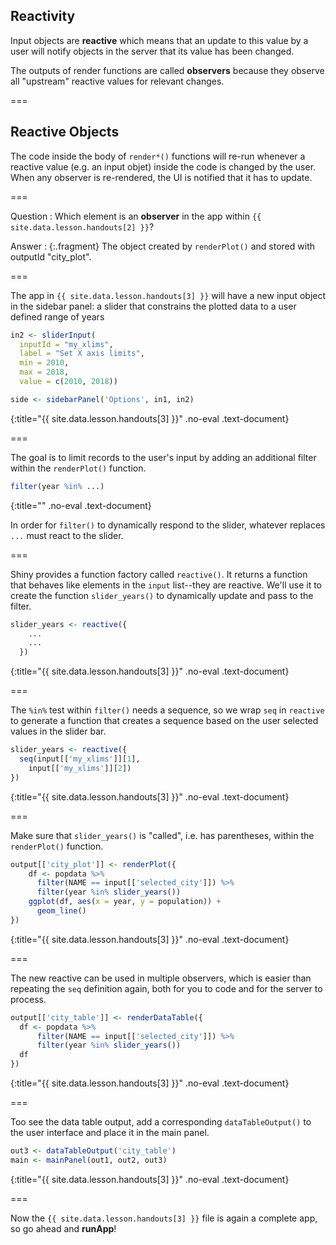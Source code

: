 ---
---

## Reactivity

Input objects are **reactive** which means that an update to this value by a
user will notify objects in the server that its value has been changed.

The outputs of render functions are called **observers** because they observe
all "upstream" reactive values for relevant changes.

===

## Reactive Objects

The code inside the body of `render*()` functions will re-run whenever a
reactive value (e.g. an input objet) inside the code is changed by the user.
When any observer is re-rendered, the UI is notified that it has to update.

===

Question
: Which element is an **observer** in the app within `{{ site.data.lesson.handouts[2] }}`?

Answer
: {:.fragment} The object created by `renderPlot()` and stored with outputId
  "city_plot".

===

The app in `{{ site.data.lesson.handouts[3] }}` will have a new input object in the sidebar
panel: a slider that constrains the plotted data to a user defined range of
years



~~~r
in2 <- sliderInput(
  inputId = "my_xlims", 
  label = "Set X axis limits",
  min = 2010, 
  max = 2018,
  value = c(2010, 2018))

side <- sidebarPanel('Options', in1, in2)
~~~
{:title="{{ site.data.lesson.handouts[3] }}" .no-eval .text-document}


===

The goal is to limit records to the user's input by adding an additional
filter within the `renderPlot()` function.



~~~r
filter(year %in% ...)
~~~
{:title="" .no-eval .text-document}


In order for `filter()` to dynamically respond to the slider, whatever replaces
`...` must react to the slider.

===

Shiny provides a function factory called `reactive()`. It returns a function
that behaves like elements in the `input` list--they are reactive. We'll use it
to create the function `slider_years()` to dynamically update and pass to the filter.



~~~r
slider_years <- reactive({
    ...
    ...
  })
~~~
{:title="{{ site.data.lesson.handouts[3] }}" .no-eval .text-document}


===

The `%in%` test within `filter()` needs a sequence, so we wrap `seq` in
`reactive` to generate a function that creates a sequence based on the user
selected values in the slider bar.



~~~r
slider_years <- reactive({
  seq(input[['my_xlims']][1],
    input[['my_xlims']][2])
})
~~~
{:title="{{ site.data.lesson.handouts[3] }}" .no-eval .text-document}


===

Make sure that `slider_years()` is "called", i.e. has parentheses, within the
`renderPlot()` function.



~~~r
output[['city_plot']] <- renderPlot({
    df <- popdata %>% 
      filter(NAME == input[['selected_city']]) %>%
      filter(year %in% slider_years())
    ggplot(df, aes(x = year, y = population)) + 
      geom_line() 
})
~~~
{:title="{{ site.data.lesson.handouts[3] }}" .no-eval .text-document}


===

The new reactive can be used in multiple observers, which is easier than
repeating the `seq` definition again, both for you to code and for the server to
process.



~~~r
output[['city_table']] <- renderDataTable({
  df <- popdata %>% 
      filter(NAME == input[['selected_city']]) %>%
      filter(year %in% slider_years())
  df
})
~~~
{:title="{{ site.data.lesson.handouts[3] }}" .no-eval .text-document}


===

Too see the data table output, add a corresponding `dataTableOutput()` to the 
user interface and place it in the main panel.



~~~r
out3 <- dataTableOutput('city_table')
main <- mainPanel(out1, out2, out3)
~~~
{:title="{{ site.data.lesson.handouts[3] }}" .no-eval .text-document}


===

Now the `{{ site.data.lesson.handouts[3] }}` file is again a complete app, so go ahead and
**runApp**!
